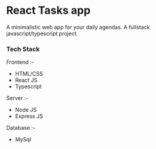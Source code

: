 # React Tasks app

A minimalistic web app for your daily agendas. A fullstack javascript/typescript project.


### Tech Stack

Frontend :-
- HTML/CSS
- React JS
- Typescript

Server :-
- Node JS
- Express JS

Database :-
- MySql

